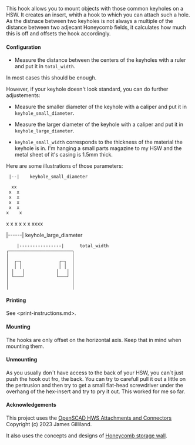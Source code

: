 This hook allows you to mount objects with those common keyholes on a HSW.
It creates an insert, whith a hook to which you can attach such a hole.
As the distnace between two keyholes is not always a multiple of the distance
between two adjecant Honeycomb fields, it calculates how much this is off and
offsets the hook accordingly.

#### Configuration

* Measure the distance between the centers of the keyholes with a ruler and
    put it in `total_width`.

In most cases this should be enough.

However, if your keyhole doesn't look standard, you can do further adjustements:

* Measure the smaller diameter of the keyhole with a caliper and put it in
    `keyhole_small_diameter`.

* Measure the larger diameter of the keyhole with a caliper and put it in
    `keyhole_large_diameter`.

* `keyhole_small_width` corresponds to the thickness of the material the
    keyhole is in. I'm hanging a small parts magazine to my HSW and the metal
    sheet of it's casing is 1.5mm thick.

Here are some illustrations of those parameters:

     |--|    keyhole_small_diameter
  
      xx   
     x  x  
     x  x  
     x  x  
     x  x  
    x    x 
   x      x
   x      x
    x    x
     xxxx  
  
   |------|  keyhole_large_diameter

        |----------------|      total_width
    ┌────────────────────────┐
    │                        │
    │  ┌─┐              ┌─┐  │
    │  │ │              │ │  │
    │ │   │            │   │ │
    │ └───┘            └───┘ │
    │                        │
    │                        │

#### Printing

See <print-instructions.md>.

#### Mounting

The hooks are only offset on the horizontal axis. Keep that in mind when
mounting them.

#### Unmounting

As you usually don´t have access to the back of your HSW, you can´t just push
the hook out fro, the back. You can try to carefull pull it out a little on the
pertrusion and then try to get a small flat-head screwdriver under the overhang
of the hex-insert and try to pry it out. This worked for me so far.

#### Acknowledgements

This project uses the [OpenSCAD HWS Attachments and Connectors](https://github.com/neclimdul/hws_openscad_attachments_and_connectors) Copyright (c) 2023 James Gilliland.

It also uses the concepts and designs of [Honeycomb storage wall](https://www.printables.com/model/152592-honeycomb-storage-wall).
